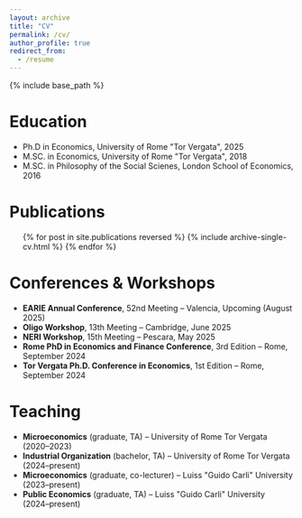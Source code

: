 ```yaml
---
layout: archive
title: "CV"
permalink: /cv/
author_profile: true
redirect_from:
  - /resume
---
```


{% include base_path %}

Education
======
* Ph.D in Economics, University of Rome "Tor Vergata", 2025
* M.SC. in Economics, University of Rome "Tor Vergata", 2018
* M.SC. in Philosophy of the Social Scienes, London School of Economics, 2016

Publications
======
  <ul>{% for post in site.publications reversed %}
    {% include archive-single-cv.html %}
  {% endfor %}</ul>
  
Conferences & Workshops
======
<ul>
  <li><strong>EARIE Annual Conference</strong>, 52nd Meeting – Valencia, Upcoming (August 2025)</li>
  <li><strong>Oligo Workshop</strong>, 13th Meeting – Cambridge, June 2025</li>
  <li><strong>NERI Workshop</strong>, 15th Meeting – Pescara, May 2025</li>
  <li><strong>Rome PhD in Economics and Finance Conference</strong>, 3rd Edition – Rome, September 2024</li>
  <li><strong>Tor Vergata Ph.D. Conference in Economics</strong>, 1st Edition – Rome, September 2024</li>
</ul>

  
Teaching
======
<ul>
  <li><strong>Microeconomics</strong> (graduate, TA) – University of Rome Tor Vergata (2020–2023)</li>
  <li><strong>Industrial Organization</strong> (bachelor, TA) – University of Rome Tor Vergata (2024–present)</li>
  <li><strong>Microeconomics</strong> (graduate, co-lecturer) – Luiss "Guido Carli" University (2023–present)</li>
  <li><strong>Public Economics</strong> (graduate, TA) – Luiss "Guido Carli" University (2024–present)</li>
</ul>

  

  

